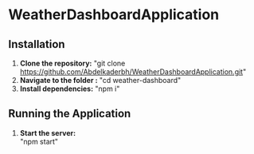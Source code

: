 # WeatherDashboardApplication

## Installation
1. **Clone the repository:**
"git clone https://github.com/Abdelkaderbh/WeatherDashboardApplication.git"
3. **Navigate to the folder :** "cd weather-dashboard" 
4. **Install dependencies:**
"npm i"

## Running the Application
1. **Start the server:** <br>
"npm start" <br>

